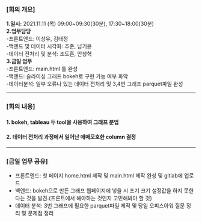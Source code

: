 ### [회의 개요]

**1.일시:** 2021.11.11 (목) 09:00~09:30(30분), 17:30~18:00(30분) <br>
**2.업무담당**<br> -프론트엔드: 이상우, 김태정</br> -백엔드 및 데이터 시각화: 추준, 남기윤<br> -데이터 전처리 및 분석: 조도흔, 안창혁<br>
**3.금일 업무**<br> -프론트엔드: main.html 틀 완성<br> -백엔드: 슬라이싱 그래프 bokeh로 구현 가능 여부 파악<br> -데이터분석: 일부 오류나 있는 데이터 전처리 및 3,4번 그래프 parquet파일 완성

---

### [회의 내용]

#### 1. bokeh, tableau 두 tool을 사용하여 그래프 분업

#### 2. 데이터 전처리 과정에서 일어난 애매모호한 column 결정

---

### [금일 업무 공유]

- 프론트엔드: 첫 페이지 home.html 제작 및 main.html 제작 완성 및 gitlab에 업로드
- 백엔드: bokeh으로 만든 그래프 웹페이지에 넣을 시 초기 크기 설정값을 하지 못한다는 것을 발견.(프론트에서 해야하는 것인지 고민해봐야 할 것)
- 데이터 분석: 3번 그래프에 필요한 parquet파일 제작 및 당일 오피스아워 질문 정리 및 문제점 정리
